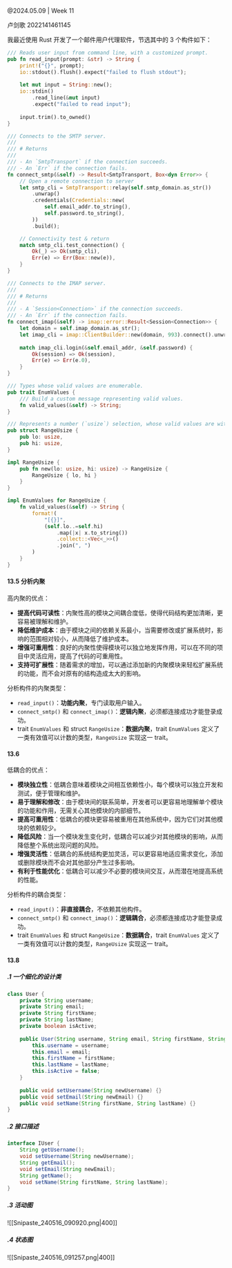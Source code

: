 @2024.05.09 | Week 11

卢剑歌 2022141461145

我最近使用 Rust 开发了一个邮件用户代理软件，节选其中的 3 个构件如下：

```rust
/// Reads user input from command line, with a customized prompt.
pub fn read_input(prompt: &str) -> String {
    print!("{}", prompt);
    io::stdout().flush().expect("failed to flush stdout");
	
    let mut input = String::new();
    io::stdin()
        .read_line(&mut input)
        .expect("failed to read input");
	
    input.trim().to_owned()
}
```

```rust
/// Connects to the SMTP server.
///
/// # Returns
///
/// - An `SmtpTransport` if the connection succeeds.
/// - An `Err` if the connection fails.
fn connect_smtp(&self) -> Result<SmtpTransport, Box<dyn Error>> {
	// Open a remote connection to server
	let smtp_cli = SmtpTransport::relay(self.smtp_domain.as_str())
		.unwrap()
		.credentials(Credentials::new(
			self.email_addr.to_string(),
			self.password.to_string(),
		))
		.build();

	// Connectivity test & return
	match smtp_cli.test_connection() {
		Ok(_) => Ok(smtp_cli),
		Err(e) => Err(Box::new(e)),
	}
}

/// Connects to the IMAP server.
///
/// # Returns
///
/// - A `Session<Connection>` if the connection succeeds.
/// - An `Err` if the connection fails.
fn connect_imap(&self) -> imap::error::Result<Session<Connection>> {
	let domain = self.imap_domain.as_str();
	let imap_cli = imap::ClientBuilder::new(domain, 993).connect().unwrap();
	
	match imap_cli.login(&self.email_addr, &self.password) {
		Ok(session) => Ok(session),
		Err(e) => Err(e.0),
	}
}
```

```rust
/// Types whose valid values are enumerable.
pub trait EnumValues {
    /// Build a custom message representing valid values.
    fn valid_values(&self) -> String;
}

/// Represents a number (`usize`) selection, whose valid values are within a specific range.
pub struct RangeUsize {
    pub lo: usize,
    pub hi: usize,
}

impl RangeUsize {
    pub fn new(lo: usize, hi: usize) -> RangeUsize {
        RangeUsize { lo, hi }
    }
}

impl EnumValues for RangeUsize {
    fn valid_values(&self) -> String {
        format!(
            "[{}]",
            (self.lo..=self.hi)
                .map(|x| x.to_string())
                .collect::<Vec<_>>()
                .join(", ")
        )
    }
}
```

#### 13.5 分析内聚

高内聚的优点：

- **提高代码可读性**：内聚性高的模块之间耦合度低，使得代码结构更加清晰，更容易被理解和维护。
- **降低维护成本**：由于模块之间的依赖关系最小，当需要修改或扩展系统时，影响的范围相对较小，从而降低了维护成本。
- **增强可重用性**：良好的内聚性使得模块可以独立地发挥作用，可以在不同的项目中灵活应用，提高了代码的可重用性。
- **支持可扩展性**：随着需求的增加，可以通过添加新的内聚模块来轻松扩展系统的功能，而不会对原有的结构造成太大的影响。

分析构件的内聚类型：

- `read_input()`：**功能内聚**，专门读取用户输入。
- `connect_smtp()` 和 `connect_imap()`：**逻辑内聚**，必须都连接成功才能登录成功。
- trait `EnumValues` 和 struct `RangeUsize`：**数据内聚**，trait `EnumValues` 定义了一类有效值可以计数的类型，`RangeUsize` 实现这一 trait。

#### 13.6

低耦合的优点：

- **模块独立性**：低耦合意味着模块之间相互依赖性小，每个模块可以独立开发和测试，便于管理和维护。
- **易于理解和修改**：由于模块间的联系简单，开发者可以更容易地理解单个模块的功能和作用，无需关心其他模块的内部细节。
- **提高可重用性**：低耦合的模块更容易被重用在其他系统中，因为它们对其他模块的依赖较少。
- **降低风险**：当一个模块发生变化时，低耦合可以减少对其他模块的影响，从而降低整个系统出现问题的风险。
- **增强灵活性**：低耦合的系统结构更加灵活，可以更容易地适应需求变化，添加或删除模块而不会对其他部分产生过多影响。
- **有利于性能优化**：低耦合可以减少不必要的模块间交互，从而潜在地提高系统的性能。

分析构件的耦合类型：

- `read_input()`：**非直接耦合**，不依赖其他构件。
- `connect_smtp()` 和 `connect_imap()`：**逻辑耦合**，必须都连接成功才能登录成功。
- trait `EnumValues` 和 struct `RangeUsize`：**数据耦合**，trait `EnumValues` 定义了一类有效值可以计数的类型，`RangeUsize` 实现这一 trait。

<div style="page-break-after: always"></div>

#### 13.8

##### .1 一个细化的设计类

```java
class User {
	private String username;
	private String email;
	private String firstName;
	private String lastName;
	private boolean isActive;
	
	public User(String username, String email, String firstName, String lastName) {
		this.username = username;
		this.email = email;
		this.firstName = firstName;
		this.lastName = lastName;
		this.isActive = false;
	}
	
	public void setUsername(String newUsername) {}
	public void setEmail(String newEmail) {}
	public void setName(String firstName, String lastName) {}
}
```

##### .2 接口描述

```java
interface IUser {
	String getUsername();
	void setUsername(String newUsername);
	String getEmail();
	void setEmail(String newEmail);
	String getName();
	void setName(String firstName, String lastName);
}
```

<div style="page-break-after: always"></div>

##### .3 活动图

![[Snipaste_240516_090920.png|400]]

##### .4 状态图

![[Snipaste_240516_091257.png|400]]